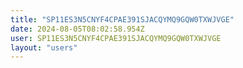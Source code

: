 ```yaml
---
title: "SP11ES3N5CNYF4CPAE391SJACQYMQ9GQW0TXWJVGE"
date: 2024-08-05T08:02:58.954Z
user: SP11ES3N5CNYF4CPAE391SJACQYMQ9GQW0TXWJVGE
layout: "users"
---
```

    